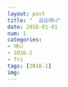 ```yaml
---
layout: post
title: "  금요애니"
date: 2016-01-01
num: 1
categories:
- 애니
- 2016-2
- fri
tags: [2016-1]
img: 
---
```

